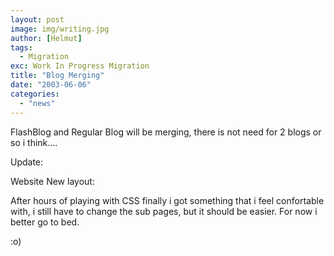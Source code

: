 ```yaml
---
layout: post
image: img/writing.jpg
author: [Helmut]
tags:
  - Migration
exc: Work In Progress Migration
title: "Blog Merging"
date: "2003-06-06"
categories: 
  - "news"
---
```


FlashBlog and Regular Blog will be merging, there is not need for 2 blogs or so i think....

Update:

Website New layout:

After hours of playing with CSS finally i got something that i feel confortable with, i still have to change the sub pages, but it should be easier. For now i better go to bed.

:o)
